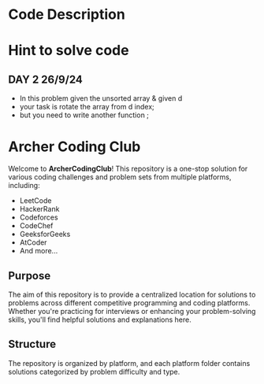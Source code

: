 
# Code Description

# Hint to solve code

## DAY 2 26/9/24
 - In this problem given the unsorted array & given d
 - your task is rotate the array from d index;
 - but you need to write another function ;
    




# Archer Coding Club

Welcome to **ArcherCodingClub**! This repository is a one-stop solution for various coding challenges and problem sets from multiple platforms, including:

- LeetCode
- HackerRank
- Codeforces
- CodeChef
- GeeksforGeeks
- AtCoder
- And more...

## Purpose

The aim of this repository is to provide a centralized location for solutions to problems across different competitive programming and coding platforms. Whether you're practicing for interviews or enhancing your problem-solving skills, you'll find helpful solutions and explanations here.

## Structure

The repository is organized by platform, and each platform folder contains solutions categorized by problem difficulty and type.

